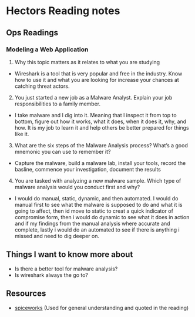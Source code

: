 # Hectors Reading notes

## Ops Readings

### Modeling a Web Application

1. Why this topic matters as it relates to what you are studying

- Wireshark is a tool that is very popular and free in the industry. Know how to use it and what you are looking for increase your chances at catching threat actors.

2. You just started a new job as a Malware Analyst. Explain your job responsibilities to a family member.

- I take malware and I dig into it. Meaning that I inspect it from top to bottom, figure out how it works, what it does, when it does it, why, and how. It is my job to learn it and help others be better prepared for things like it.

3. What are the six steps of the Malware Analysis process? What’s a good mnemonic you can use to remember it?

- Capture the malware, build a malware lab, install your tools, record the basline, commence your investigation, document the results

4. You are tasked with analyzing a new malware sample. Which type of malware analysis would you conduct first and why?

- I would do manual, static, dynamic, and then automated. I would do manual first to see what the malware is supposed to do and what it is going to affect, then id move to static to creat a quick indicator of compromise form, then i would do dynamic to see what it does in action and if my findings from the manual analysis where accurate and complete, lastly i would do an automated to see if there is anything i missed and need to dig deeper on.

## Things I want to know more about

- Is there a better tool for malware analysis?
- Is wireshark always the go to?

## Resources

- [spiceworks](https://www.toolbox.com/security/data-security/articles/what-is-malware-analysis-definition-types-stages-best-practices/)
(Used for general understanding and quoted in the reading)